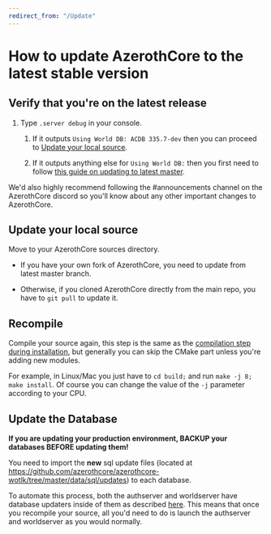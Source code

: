```yaml
---
redirect_from: "/Update"
---
```


# How to update AzerothCore to the latest stable version

## Verify that you're on the latest release

1. Type `.server debug` in your console.
  
    1. If it outputs `Using World DB: ACDB 335.7-dev` then you can proceed to [Update your local source](#update-your-local-source).
  
    1. If it outputs anything else for `Using World DB:` then you first need to follow [this guide on updating to latest master](upgrade-from-pre-3.0.0-to-latest-master.md).

We'd also highly recommend following the #announcements channel on the AzerothCore discord so you'll know about any other important changes to AzerothCore.

## Update your local source

Move to your AzerothCore sources directory.

- If you have your own fork of AzerothCore, you need to update from latest master branch.

- Otherwise, if you cloned AzerothCore directly from the main repo, you have to `git pull` to update it.

## Recompile

Compile your source again, this step is the same as the [compilation step during installation](Installation#3-compiling), but generally you can skip the CMake part unless you're adding new modules.

For example, in Linux/Mac you just have to `cd build;` and run `make -j 8; make install`. Of course you can change the value of the `-j` parameter according to your CPU.

## Update the Database

**If you are updating your production environment, BACKUP your databases BEFORE updating them!**

You need to import the **new** sql update files (located at https://github.com/azerothcore/azerothcore-wotlk/tree/master/data/sql/updates) to each database.

To automate this process, both the authserver and worldserver have database updaters inside of them as described [here](https://www.azerothcore.org/wiki/database-installation). This means that once you recompile your source, all you'd need to do is launch the authserver and worldserver as you would normally.

